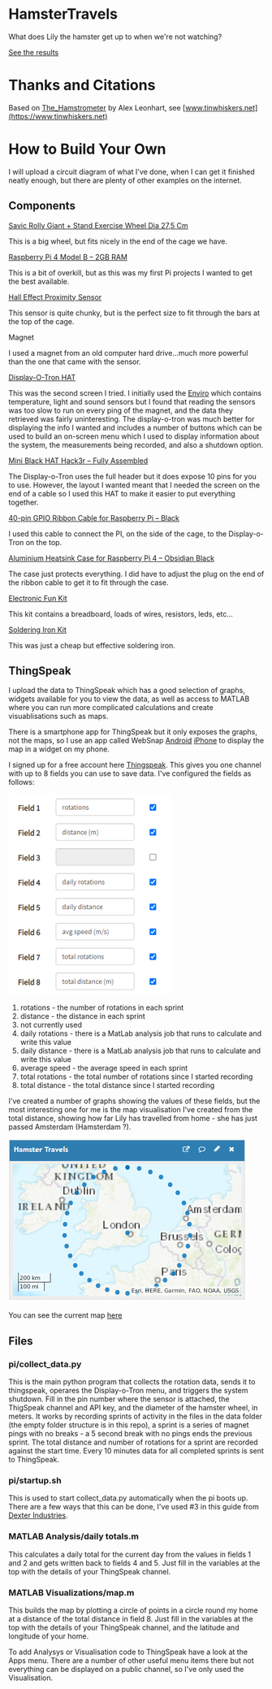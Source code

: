 # HamsterTravels
What does Lily the hamster get up to when we're not watching?

[See the results](https://thingspeak.com/channels/1061276)


# Thanks and Citations
Based on [The_Hamstrometer](https://github.com/aleonhart/The_Hamstrometer) by Alex Leonhart, see [www.tinwhiskers.net](https://www.tinwhiskers.net)


# How to Build Your Own
I will upload a circuit diagram of what I've done, when I can get it finished neatly enough, but there are plenty of other examples on the internet.

## Components ##

[Savic Rolly Giant + Stand Exercise Wheel Dia 27,5 Cm](https://www.amazon.co.uk/gp/product/B002J1NHFI/ref=ppx_yo_dt_b_search_asin_title?ie=UTF8&psc=1)

This is a big wheel, but fits nicely in the end of the cage we have.

[Raspberry Pi 4 Model B – 2GB RAM](https://shop.pimoroni.com/products/raspberry-pi-4?variant=291570874123072GB%20RAM)

This is a bit of overkill, but as this was my first Pi projects I wanted to get the best available.

[Hall Effect Proximity Sensor](https://www.amazon.co.uk/gp/product/B07BFMSJZH/ref=ppx_yo_dt_b_asin_title_o05_s00?ie=UTF8&psc=1)

This sensor is quite chunky, but is the perfect size to fit through the bars at the top of the cage.

Magnet

I used a magnet from an old computer hard drive...much more powerful than the one that came with the sensor.

[Display-O-Tron HAT](https://shop.pimoroni.com/products/display-o-tron-hat)

This was the second screen I tried.  I initially used the [Enviro](https://shop.pimoroni.com/products/enviro?variant=31155658489939) which contains temperature, light and sound sensors but I found that reading the sensors was too slow to run on every ping of the magnet, and the data they retrieved was fairly uninteresting.  The display-o-tron was much better for displaying the info I wanted and includes a number of buttons which can be used to build an on-screen menu which I used to display information about the system, the measurements being recorded, and also a shutdown option.

[Mini Black HAT Hack3r – Fully Assembled](https://shop.pimoroni.com/products/mini-black-hat-hack3r?variant=19448025991Fully%20Assembled)

The Display-o-Tron uses the full header but it does expose 10 pins for you to use.  However, the layout I wanted meant that I needed the screen on the end of a cable so I used this HAT to make it easier to put everything together.

[40-pin GPIO Ribbon Cable for Raspberry Pi – Black](https://shop.pimoroni.com/products/gpio-ribbon-cable-for-raspberry-pi-model-a-b-40-pins?variant=1005871341)

I used this cable to connect the PI, on the side of the cage, to the Display-o-Tron on the top.

[Aluminium Heatsink Case for Raspberry Pi 4 – Obsidian Black](https://shop.pimoroni.com/products/aluminium-heatsink-case-for-raspberry-pi-4?variant=29430673178707Obsidian%20Black)

The case just protects everything.  I did have to adjust the plug on the end of the ribbon cable to get it to fit through the case.

[Electronic Fun Kit](https://www.amazon.co.uk/gp/product/B01ERP6WL4/ref=ppx_yo_dt_b_asin_title_o05_s00?ie=UTF8&psc=1)

This kit contains a breadboard, loads of wires, resistors, leds, etc...

[Soldering Iron Kit](https://www.amazon.co.uk/gp/product/B07ZQDLPR8/ref=ppx_yo_dt_b_asin_title_o04_s00?ie=UTF8&psc=1)

This was just a cheap but effective soldering iron.

## ThingSpeak ##

I upload the data to ThingSpeak which has a good selection of graphs, widgets available for you to view the data, as well as access to MATLAB where you can run more complicated calculations and create visuablisations such as maps.

There is a smartphone app for ThingSpeak but it only exposes the graphs, not the maps, so I use an app called WebSnap [Android](https://play.google.com/store/apps/details?id=com.web2mine.wg01&hl=en_GB&gl=US) [iPhone](https://apps.apple.com/gb/app/websnap-screenshots-for-devs/id911259165) to display the map in a widget on my phone.

I signed up for a free account here [Thingspeak](https://thingspeak.com/).  This gives you one channel with up to 8 fields you can use to save data. I've configured the fields as follows:

![Fields](https://github.com/gavinallen-dev/HamsterTravels/blob/main/images/thingspeak_fields.PNG?raw=true)

1. rotations - the number of rotations in each sprint
2. distance - the distance in each sprint
3. not currently used
4. daily rotations - there is a MatLab analysis job that runs to calculate and write this value
5. daily distance - there is a MatLab analysis job that runs to calculate and write this value
6. average speed - the average speed in each sprint
7. total rotations - the total number of rotations since I started recording
8. total distance - the total distance since I started recording

I've created a number of graphs showing the values of these fields, but the most interesting one for me is the map visualisation I've created from the total distance, showing how far Lily has travelled from home - she has just passed Amsterdam (Hamsterdam ?).

![Map](https://github.com/gavinallen-dev/HamsterTravels/blob/main/images/map.PNG?raw=true)

You can see the current map [here](https://thingspeak.com/apps/matlab_visualizations/350197)

## Files ##

### pi/collect_data.py ###
This is the main python program that collects the rotation data, sends it to thingspeak, operares the Display-o-Tron menu, and triggers the system shutdown.  Fill in the pin number where the sensor is attached, the ThigSpeak channel and API key, and the diameter of the hamster wheel, in meters.
It works by recording sprints of activity in the files in the data folder (the empty folder structure is in this repo), a sprint is a series of magnet pings with no breaks - a 5 second break with no pings ends the previous sprint.  The total distance and number of rotations for a sprint are recorded against the start time.  Every 10 minutes data for all completed sprints is sent to ThingSpeak.

### pi/startup.sh ###
This is used to start collect_data.py automatically when the pi boots up.  There are a few ways that this can be done, I've used #3 in this guide from [Dexter Industries](https://www.dexterindustries.com/howto/run-a-program-on-your-raspberry-pi-at-startup/).

### MATLAB Analysis/daily totals.m ###
This calculates a daily total for the current day from the values in fields 1 and 2 and gets written back to fields 4 and 5.  Just fill in the variables at the top with the details of your ThingSpeak channel.

### MATLAB Visualizations/map.m ###
This builds the map by plotting a circle of points in a circle round my home at a distance of the total distance in field 8.  Just fill in the variables at the top with the details of your ThingSpeak channel, and the latitude and longitude of your home.

To add Analysys or Visualisation code to ThingSpeak have a look at the Apps menu.  There are a number of other useful menu items there but not everything can be displayed on a public channel, so I've only used the Visualisation.
